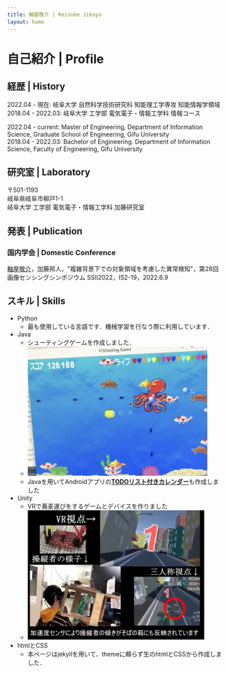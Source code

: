 ```yaml
---
title: 軸屋敬介 | Keisuke Jikuya
layout: home
---
```


# 自己紹介 | Profile

## 経歴 | History
 2022.04 - 現在: 岐阜大学 自然科学技術研究科 知能理工学専攻 知能情報学領域  
 2018.04 - 2022.03: 岐阜大学 工学部 電気電子・情報工学科 情報コース  
   
2022.04 - current: Master of Engineering, Department of Information Science, Graduate School of Engineering, Gifu University  
2018.04 - 2022.03: Bachelor of Engineering. Department of Information Science, Faculty of Engineering, Gifu University  

## 研究室 | Laboratory
〒501-1193  
岐阜県岐阜市柳戸1-1  
岐阜大学 工学部 電気電子・情報工学科 加藤研究室  

## 発表 | Publication
### 国内学会 | Domestic Conference
<u>軸屋敬介</u>，加藤邦人，"複雑背景下での対象領域を考慮した異常検知"，第28回画像センシングシンポジウム SSII2022，IS2-19，2022.6.9

## スキル | Skills
- Python
  - 最も使用している言語です．機械学習を行なう際に利用しています．
- Java
  - シューティングゲームを作成しました．
  - <img src="/assets/images/FiShooting.png" height="300"/>
  - Javaを用いてAndroidアプリの[<b>TODOリスト付きカレンダー</b>](https://github.com/Absolute-Value/ToDoCalendar)も作成しました
- Unity
  - VRで蕎麦運びをするゲームとデバイスを作りました
  - <img src="/assets/images/VR.png" height="300"/>
- htmlとCSS
  - 本ページはjekyllを用いて、themeに頼らず生のhtmlとCSSから作成しました．